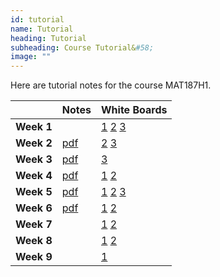 ```yaml
---
id: tutorial
name: Tutorial
heading: Tutorial
subheading: Course Tutorial&#58;
image: ""
---
```


Here are tutorial notes for the course MAT187H1.



|           | Notes                | White Boards
|-----------|------------------------|-------
| **Week 1**   |    | [1](assets/tutorials/w1_0102C.pdf) [2](assets/tutorials/w1_0105B.pdf) [3](assets/tutorials/w1_0115A.pdf)
| **Week 2**   |  [pdf](assets/tutorials/week2_tutroial.pdf)  |  [2](assets/tutorials/w2_0105B.pdf) [3](assets/tutorials/w2_0115A.pdf)
| **Week 3**   |  [pdf](assets/tutorials/week3_tutorial.pdf)  |  [3](assets/tutorials/w3_0115A.pdf)
| **Week 4**   |  [pdf](assets/tutorials/week4_MAT187.pdf)    | [1](assets/tutorials/w4_0102C.pdf) [2](assets/tutorials/w4_0105B.pdf) 
| **Week 5**   |  [pdf](assets/tutorials/week5_MAT187.pdf)    | [1](assets/tutorials/w5_0102C.pdf) [2](assets/tutorials/w5_0105B.pdf) [3](assets/tutorials/w5_0115A.pdf)
| **Week 6**   |  [pdf](assets/tutorials/week6_MAT187.pdf)    | [1](assets/tutorials/w6_0105B.pdf) [2](assets/tutorials/w6_0102C.pdf)
| **Week 7**   |      | [1](assets/tutorials/w7_0105B.pdf) [2](assets/tutorials/w7_0102C.pdf)
| **Week 8**   |      | [1](assets/tutorials/w8_0105B.pdf) [2](assets/tutorials/w8_0102C.pdf)
| **Week 9**   |      | [1](assets/tutorials/w9_0102C.pdf)
